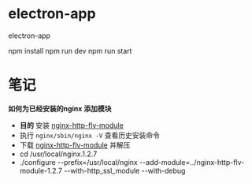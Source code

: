 # electron-app
electron-app

npm install
npm run dev
npm run start


# 笔记

**如何为已经安装的nginx 添加模块**
- **目的** 安装 [nginx-http-flv-module](https://github.com/winshining/nginx-http-flv-module/blob/master/README.CN.md)
- 执行 `nginx/sbin/nginx -V` 查看历史安装命令
- 下载 [nginx-http-flv-module](https://github.com/winshining/nginx-http-flv-module/archive/v1.2.6.tar.gz) 并解压
- cd /usr/local/nginx.1.2.7
- ./configure --prefix=/usr/local/nginx --add-module=../nginx-http-flv-module-1.2.7 --with-http_ssl_module --with-debug
